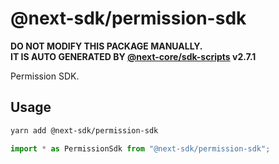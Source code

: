 # @next-sdk/permission-sdk

**DO NOT MODIFY THIS PACKAGE MANUALLY.**  
**IT IS AUTO GENERATED BY [@next-core/sdk-scripts] v2.7.1**

Permission SDK.

## Usage

```bash
yarn add @next-sdk/permission-sdk
```

```ts
import * as PermissionSdk from "@next-sdk/permission-sdk";
```

[@next-core/sdk-scripts]: https://github.com/easyops-cn/next-core/tree/master/packages/sdk-scripts
